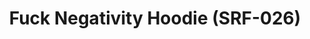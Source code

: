---
ee_id_thing: '4298'
site: '1'
type: '2'
inv_num: 2015-158
add_credit:
url: 2015-158-fuck-negativity-hoodie-srf-026
title: Fuck Negativity Hoodie (SRF-026)
year: '2015'
display_year: '2015'
medium: Hoodie
dims:
pitch:
ps:
live_url:
youtube:
https://github.com/coryarcangel/alu:
imgs: Fuck-Negativity-Hoodie-SRF-026-2015-158-full-database-ih.jpg
subheading:
download:
commission:
related: "[4277] [2014-088-going-negative-lakes] 2014-088 Going Negative / Lakes"
layout: things-i-made
---